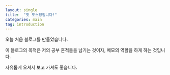 ```yaml
---
layout: single
title:  "첫 포스팅입니다!"
categories: main
tag: introduction
---
```


오늘 처음 블로그를 만들었습니다.

이 블로그의 목적은 저의 공부 흔적들을 남기는 것이자, 메모의 역할을 하게 하는 것입니다.

자유롭게 오셔서 보고 가셔도 좋습니다.
